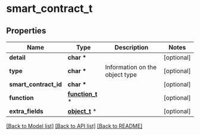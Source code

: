 # smart_contract_t

## Properties
Name | Type | Description | Notes
------------ | ------------- | ------------- | -------------
**detail** | **char \*** |  | [optional] 
**type** | **char \*** | Information on the object type | [optional] 
**smart_contract_id** | **char \*** |  | [optional] 
**function** | [**function_t**](function.md) \* |  | [optional] 
**extra_fields** | [**object_t**](.md) \* |  | [optional] 

[[Back to Model list]](../README.md#documentation-for-models) [[Back to API list]](../README.md#documentation-for-api-endpoints) [[Back to README]](../README.md)


